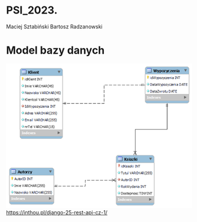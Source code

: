 # PSI_2023.
Maciej Sztabiński
Bartosz Radzanowski

# Model bazy danych
![](https://github.com/sztabamacia/PSI_2023/blob/main/db_schema.png)
https://inthou.pl/django-25-rest-api-cz-1/
